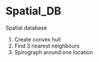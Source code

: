 # Spatial_DB
Spatial database

1. Create convex hull
2. Find 3 nearest neighbours
3. Spirograph around one location
